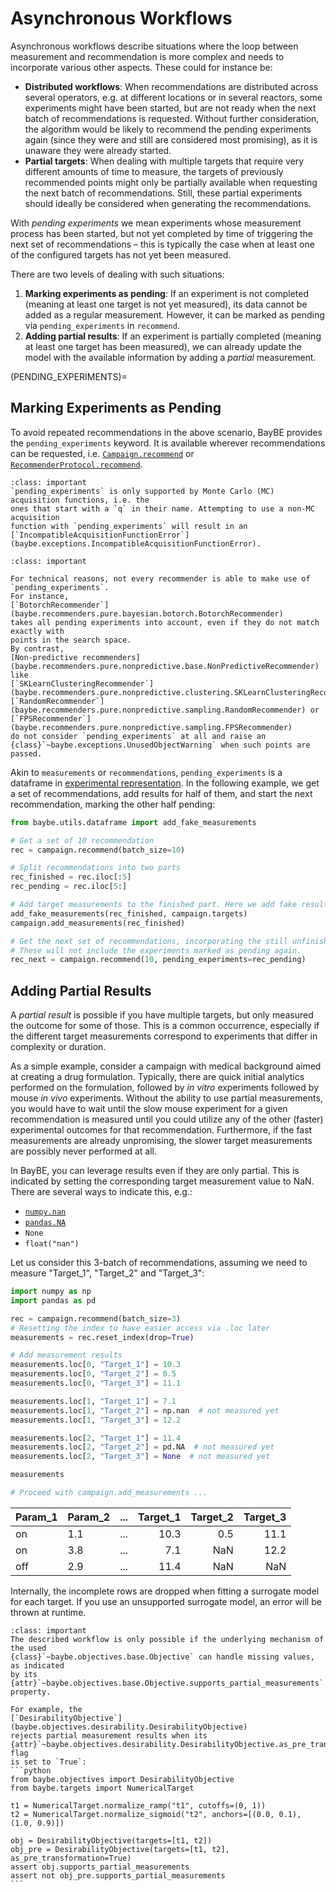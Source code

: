 # Asynchronous Workflows

Asynchronous workflows describe situations where the loop between measurement and
recommendation is more complex and needs to incorporate various other aspects. These
could for instance be:
- **Distributed workflows**: When recommendations are distributed across several
  operators, e.g. at different locations or in several reactors, some experiments might
  have been started, but are not ready when the next batch of recommendations is requested.
  Without further consideration, the algorithm would be likely to recommend the pending
  experiments again (since they were and still are considered most promising), as it is
  unaware they were already started.
- **Partial targets**: When dealing with multiple targets that require very different
  amounts of time to measure, the targets of previously recommended points might only be
  partially available when requesting the next batch of recommendations. Still, these
  partial experiments should ideally be considered when generating the recommendations.

With *pending experiments* we mean experiments whose measurement process has
been started, but not yet completed by time of triggering the next set of
recommendations – this is typically the case when at least one of the configured
targets has not yet been measured.

There are two levels of dealing with such situations:
1) **Marking experiments as pending**: If an experiment is not completed (meaning at least one target is not yet measured), its
  data cannot be added as a regular measurement. However, it can be marked as pending via
  `pending_experiments` in `recommend`.
1) **Adding partial results**: If an experiment is partially completed (meaning at least one target has been
  measured), we can already update the model with the available information
  by adding a *partial* measurement.

(PENDING_EXPERIMENTS)=
## Marking Experiments as Pending

To avoid repeated recommendations in the above scenario, BayBE provides the 
`pending_experiments` keyword. It is available wherever recommendations can be
requested, i.e. [`Campaign.recommend`](baybe.campaign.Campaign.recommend) or 
[`RecommenderProtocol.recommend`](baybe.recommenders.base.RecommenderProtocol.recommend).

```{admonition} Supported Acquisition Functions
:class: important
`pending_experiments` is only supported by Monte Carlo (MC) acquisition functions, i.e. the
ones that start with a `q` in their name. Attempting to use a non-MC acquisition
function with `pending_experiments` will result in an 
[`IncompatibleAcquisitionFunctionError`](baybe.exceptions.IncompatibleAcquisitionFunctionError).
```

```{admonition} Supported Recommenders
:class: important

For technical reasons, not every recommender is able to make use of `pending_experiments`.
For instance,
[`BotorchRecommender`](baybe.recommenders.pure.bayesian.botorch.BotorchRecommender)
takes all pending experiments into account, even if they do not match exactly with 
points in the search space. 
By contrast,
[Non-predictive recommenders](baybe.recommenders.pure.nonpredictive.base.NonPredictiveRecommender) like 
[`SKLearnClusteringRecommender`](baybe.recommenders.pure.nonpredictive.clustering.SKLearnClusteringRecommender)s,
[`RandomRecommender`](baybe.recommenders.pure.nonpredictive.sampling.RandomRecommender) or
[`FPSRecommender`](baybe.recommenders.pure.nonpredictive.sampling.FPSRecommender)
do not consider `pending_experiments` at all and raise an
{class}`~baybe.exceptions.UnusedObjectWarning` when such points are passed.
```

Akin to `measurements` or `recommendations`, `pending_experiments` is a dataframe in
[experimental representation](DATA_REPRESENTATION). 
In the following example, we get a set of recommendations, add results for half of them,
and start the next recommendation, marking the other half pending:
```python
from baybe.utils.dataframe import add_fake_measurements

# Get a set of 10 recommendation
rec = campaign.recommend(batch_size=10)

# Split recommendations into two parts
rec_finished = rec.iloc[:5]
rec_pending = rec.iloc[5:]

# Add target measurements to the finished part. Here we add fake results
add_fake_measurements(rec_finished, campaign.targets)
campaign.add_measurements(rec_finished)

# Get the next set of recommendations, incorporating the still unfinished experiments.
# These will not include the experiments marked as pending again.
rec_next = campaign.recommend(10, pending_experiments=rec_pending)
```

## Adding Partial Results
A *partial result* is possible if you have multiple targets, but only measured the 
outcome for some of those. This is a common occurrence, especially if the different 
target measurements correspond to experiments that differ in complexity or duration.

As a simple example, consider a campaign with medical background aimed at creating a 
drug formulation. Typically, there are quick initial analytics performed on the 
formulation, followed by *in vitro* experiments followed by mouse *in vivo* experiments.
Without the ability to use partial measurements, you would have to wait until the slow 
mouse experiment for a given recommendation is measured until you could utilize any of 
the other (faster) experimental outcomes for that recommendation. Furthermore, if the fast 
measurements are already unpromising, the slower target measurements are possibly never 
performed at all.

In BayBE, you can leverage results even if they are only partial. This is indicated 
by setting the corresponding target measurement value to NaN. There are several ways to indicate this, e.g.:
* [`numpy.nan`](numpy.nan)
* [`pandas.NA`](pandas.NA)
* `None`
* `float("nan")`

Let us consider this 3-batch of recommendations, assuming 
we need to measure "Target_1", "Target_2" and "Target_3":
```python
import numpy as np
import pandas as pd

rec = campaign.recommend(batch_size=3)
# Resetting the index to have easier access via .loc later
measurements = rec.reset_index(drop=True)

# Add measurement results
measurements.loc[0, "Target_1"] = 10.3
measurements.loc[0, "Target_2"] = 0.5
measurements.loc[0, "Target_3"] = 11.1

measurements.loc[1, "Target_1"] = 7.1
measurements.loc[1, "Target_2"] = np.nan  # not measured yet
measurements.loc[1, "Target_3"] = 12.2

measurements.loc[2, "Target_1"] = 11.4
measurements.loc[2, "Target_2"] = pd.NA  # not measured yet
measurements.loc[2, "Target_3"] = None  # not measured yet

measurements

# Proceed with campaign.add_measurements ...
```

| Param_1 | Param_2 | ...  | Target_1 | Target_2 | Target_3 |
|:--------|:--------|------|---------:|---------:|---------:|
| on      | 1.1     | ...  |     10.3 |      0.5 |     11.1 |
| on      | 3.8     | ...  |      7.1 |      NaN |     12.2 |
| off     | 2.9     | ...  |     11.4 |      NaN |      NaN |

Internally, the incomplete rows are dropped when fitting a surrogate model for each
target. If you use an unsupported surrogate model, an error will be thrown at runtime.

````{admonition} Limitations
:class: important
The described workflow is only possible if the underlying mechanism of the used
{class}`~baybe.objectives.base.Objective` can handle missing values, as indicated
by its {attr}`~baybe.objectives.base.Objective.supports_partial_measurements` property.

For example, the
[`DesirabilityObjective`](baybe.objectives.desirability.DesirabilityObjective)
rejects partial measurement results when its
{attr}`~baybe.objectives.desirability.DesirabilityObjective.as_pre_transformation` flag
is set to `True`:
```python
from baybe.objectives import DesirabilityObjective
from baybe.targets import NumericalTarget

t1 = NumericalTarget.normalize_ramp("t1", cutoffs=(0, 1))
t2 = NumericalTarget.normalize_sigmoid("t2", anchors=[(0.0, 0.1), (1.0, 0.9)])

obj = DesirabilityObjective(targets=[t1, t2])
obj_pre = DesirabilityObjective(targets=[t1, t2], as_pre_transformation=True)
assert obj.supports_partial_measurements
assert not obj_pre.supports_partial_measurements
```
````